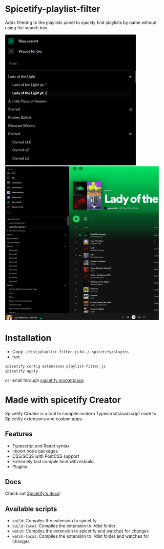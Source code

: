 # Spicetify-playlist-filter

Adds filtering to the playlists panel to quickly find playlists by name without using the search box.

![](./img/playlist-filtering.gif)
![](./img/playlist-filtering2.webp)

# Installation

- Copy `./dist/playlist-filter.js` to `~/.spicetify/plugins`
- run:

```
spicetify config extensions playlist-filter.js
spicetify apply
```

or install through [spicetify marketplace](https://github.com/CharlieS1103/spicetify-marketplace)

# Made with spicetify Creator

Spicetify Creator is a tool to compile modern Typescript/Javascript code to Spicetify extensions and custom apps.

## Features

- Typescript and React syntax
- Import node packages
- CSS/SCSS with PostCSS support
- Extremely fast compile time with esbuild.
- Plugins

## Docs

Check out [Spicetify's docs](https://spicetify.app/docs/development/spicetify-creator/the-basics)!

## Available scripts

- `build`: Compiles the extension to spicetify
- `build-local`: Compiles the extension to ./dist folder
- `watch`: Compiles the extension to spicetify and watches for changes
- `watch-local`: Compiles the extension to ./dist folder and watches for changes
